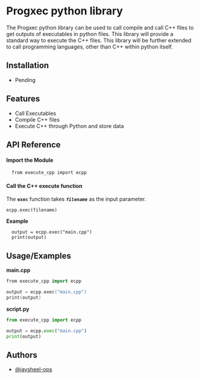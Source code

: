 # Progxec python library

The Progxec python library can be used to call compile and call C++ files to get outputs of executables in python files. This library will provide a standard way to execute the C++ files.
This library will be further extended to call programming languages, other than C++ within python itself.

## Installation

- Pending
    
## Features

- Call Executables
- Compile C++ files
- Execute C++ through Python and store data


## API Reference

#### Import the Module

```
  from execute_cpp import ecpp
```

#### Call the C++ execute function
The **`exec`** function takes ***`filename`*** as the input parameter.
```
ecpp.exec(filename)
```
**Example**
```
  output = ecpp.exec("main.cpp")
  print(output)
```

## Usage/Examples

**main.cpp** 
```cpp
from execute_cpp import ecpp

output = ecpp.exec("main.cpp")
print(output)
```

**script.py** 
```python
from execute_cpp import ecpp

output = ecpp.exec("main.cpp")
print(output)
```

## Authors

- [@jaysheel-ops](https://github.com/jaysheel-ops)

